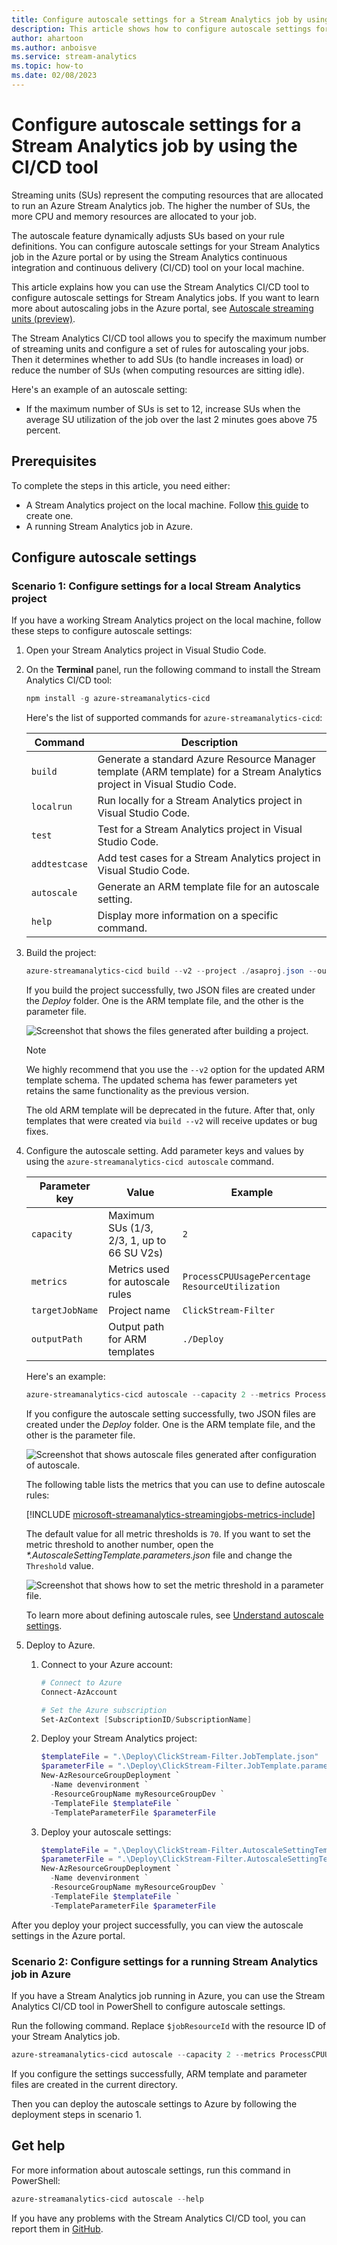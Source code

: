```yaml
---
title: Configure autoscale settings for a Stream Analytics job by using the CI/CD tool
description: This article shows how to configure autoscale settings for a Stream Analytics job by using the CI/CD tool.
author: ahartoon
ms.author: anboisve
ms.service: stream-analytics
ms.topic: how-to
ms.date: 02/08/2023
---
```


# Configure autoscale settings for a Stream Analytics job by using the CI/CD tool

Streaming units (SUs) represent the computing resources that are allocated to run an Azure Stream Analytics job. The higher the number of SUs, the more CPU and memory resources are allocated to your job. 

The autoscale feature dynamically adjusts SUs based on your rule definitions. You can configure autoscale settings for your Stream Analytics job in the Azure portal or by using the Stream Analytics continuous integration and continuous delivery (CI/CD) tool on your local machine.

This article explains how you can use the Stream Analytics CI/CD tool to configure autoscale settings for Stream Analytics jobs. If you want to learn more about autoscaling jobs in the Azure portal, see [Autoscale streaming units (preview)](stream-analytics-autoscale.md).

The Stream Analytics CI/CD tool allows you to specify the maximum number of streaming units and configure a set of rules for autoscaling your jobs. Then it determines whether to add SUs (to handle increases in load) or reduce the number of SUs (when computing resources are sitting idle).

Here's an example of an autoscale setting:

- If the maximum number of SUs is set to 12, increase SUs when the average SU utilization of the job over the last 2 minutes goes above 75 percent.

## Prerequisites

To complete the steps in this article, you need either:

- A Stream Analytics project on the local machine. Follow [this guide](quick-create-visual-studio-code.md) to create one.
- A running Stream Analytics job in Azure.

## Configure autoscale settings

### Scenario 1: Configure settings for a local Stream Analytics project

If you have a working Stream Analytics project on the local machine, follow these steps to configure autoscale settings:

1. Open your Stream Analytics project in Visual Studio Code.
2. On the **Terminal** panel, run the following command to install the Stream Analytics CI/CD tool:

    ```powershell
    npm install -g azure-streamanalytics-cicd
    ```

    Here's the list of supported commands for `azure-streamanalytics-cicd`:

    |Command        |Description    |
    |---------------|---------------|
    |`build`          |Generate a standard Azure Resource Manager template (ARM template) for a Stream Analytics project in Visual Studio Code.|
    |`localrun`       |Run locally for a Stream Analytics project in Visual Studio Code.|
    |`test`           |Test for a Stream Analytics project in Visual Studio Code.|
    |`addtestcase`    |Add test cases for a Stream Analytics project in Visual Studio Code.|
    |`autoscale`      |Generate an ARM template file for an autoscale setting.|
    |`help`           |Display more information on a specific command.|

3. Build the project:

    ```powershell
    azure-streamanalytics-cicd build --v2 --project ./asaproj.json --outputPath ./Deploy
    ```

    If you build the project successfully, two JSON files are created under the *Deploy* folder. One is the ARM template file, and the other is the parameter file.

    ![Screenshot that shows the files generated after building a project.](./media/cicd-autoscale/build-project.png)

    > [!NOTE]
    > We highly recommend that you use the `--v2` option for the updated ARM template schema. The updated schema has fewer parameters yet retains the same functionality as the previous version.
    >
    > The old ARM template will be deprecated in the future. After that, only templates that were created via `build --v2` will receive updates or bug fixes.

4. Configure the autoscale setting. Add parameter keys and values by using the `azure-streamanalytics-cicd autoscale` command.

    |Parameter key   | Value | Example|
    |----------------|-------|--------|
    |`capacity`| Maximum SUs (1/3, 2/3, 1, up to 66 SU V2s)|`2`|
    |`metrics` | Metrics used for autoscale rules | `ProcessCPUUsagePercentage` `ResourceUtilization`|
    |`targetJobName`| Project name| `ClickStream-Filter`|
    |`outputPath`| Output path for ARM templates | `./Deploy`|

    Here's an example:

    ```powershell
    azure-streamanalytics-cicd autoscale --capacity 2 --metrics ProcessCPUUsagePercentage ResourceUtilization --targetJobName ClickStream-Filter --outputPath ./Deploy
    ```

    If you configure the autoscale setting successfully, two JSON files are created under the *Deploy* folder. One is the ARM template file, and the other is the parameter file.

    ![Screenshot that shows autoscale files generated after configuration of autoscale.](./media/cicd-autoscale/configure-autoscale.png)

    The following table lists the metrics that you can use to define autoscale rules:

    [!INCLUDE [microsoft-streamanalytics-streamingjobs-metrics-include](~/reusable-content/ce-skilling/azure/includes/azure-monitor/reference/metrics/microsoft-streamanalytics-streamingjobs-metrics-include.md)]

    The default value for all metric thresholds is `70`. If you want to set the metric threshold to another number, open the *\*.AutoscaleSettingTemplate.parameters.json* file and change the `Threshold` value. 

    ![Screenshot that shows how to set the metric threshold in a parameter file.](./media/cicd-autoscale/set-metric-threshold.png)

    To learn more about defining autoscale rules, see [Understand autoscale settings](../azure-monitor/autoscale/autoscale-understanding-settings.md).

5. Deploy to Azure.

    1. Connect to your Azure account:

        ```powershell
        # Connect to Azure
        Connect-AzAccount

        # Set the Azure subscription
        Set-AzContext [SubscriptionID/SubscriptionName]
        ```

    1. Deploy your Stream Analytics project:

        ```powershell
        $templateFile = ".\Deploy\ClickStream-Filter.JobTemplate.json"
        $parameterFile = ".\Deploy\ClickStream-Filter.JobTemplate.parameters.json"
        New-AzResourceGroupDeployment `
          -Name devenvironment `
          -ResourceGroupName myResourceGroupDev `
          -TemplateFile $templateFile `
          -TemplateParameterFile $parameterFile
        ```

    1. Deploy your autoscale settings:

        ```powershell
        $templateFile = ".\Deploy\ClickStream-Filter.AutoscaleSettingTemplate.json"
        $parameterFile = ".\Deploy\ClickStream-Filter.AutoscaleSettingTemplate.parameters.json"
        New-AzResourceGroupDeployment `
          -Name devenvironment `
          -ResourceGroupName myResourceGroupDev `
          -TemplateFile $templateFile `
          -TemplateParameterFile $parameterFile
        ```

After you deploy your project successfully, you can view the autoscale settings in the Azure portal.

### Scenario 2: Configure settings for a running Stream Analytics job in Azure

If you have a Stream Analytics job running in Azure, you can use the Stream Analytics CI/CD tool in PowerShell to configure autoscale settings.

Run the following command. Replace `$jobResourceId` with the resource ID of your Stream Analytics job.

```powershell
azure-streamanalytics-cicd autoscale --capacity 2 --metrics ProcessCPUUsagePercentage ResourceUtilization --targetJobResourceId $jobResourceId --outputPath ./Deploy
```

If you configure the settings successfully, ARM template and parameter files are created in the current directory.

Then you can deploy the autoscale settings to Azure by following the deployment steps in scenario 1.

## Get help

For more information about autoscale settings, run this command in PowerShell:

```powershell
azure-streamanalytics-cicd autoscale --help
```

If you have any problems with the Stream Analytics CI/CD tool, you can report them in [GitHub](https://github.com/microsoft/vscode-asa/issues).
